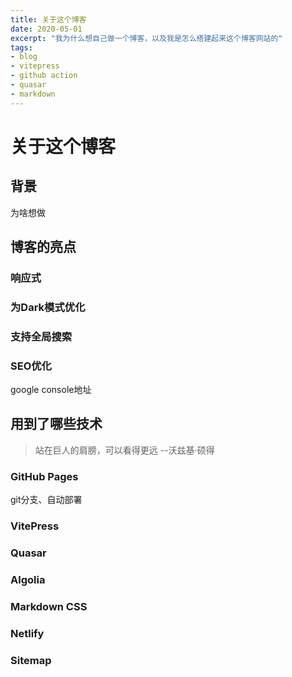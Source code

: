 ```yaml
---
title: 关于这个博客
date: 2020-05-01
excerpt: "我为什么想自己做一个博客，以及我是怎么搭建起来这个博客网站的"
tags:
- blog
- vitepress
- github action
- quasar
- markdown
---
```

# 关于这个博客

## 背景
为啥想做
## 博客的亮点
### 响应式
### 为Dark模式优化
### 支持全局搜索
### SEO优化
google console地址

## 用到了哪些技术
> 站在巨人的肩膀，可以看得更远 --沃兹基·硕得
### GitHub Pages
git分支、自动部署
### VitePress
### Quasar
### Algolia
### Markdown CSS
### Netlify
### Sitemap